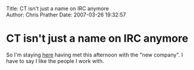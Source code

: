 Title: CT isn't just a name on IRC anymore  
Author: Chris Prather
Date: 2007-03-26 19:32:57

# CT isn't just a name on IRC anymore
So I'm staying [here](http://www.choicehotels.com/ires/en-US/html/HotelInfo?hotel=CT051) having met this afternoon with the "new company". I have to say I like the people I work with.
